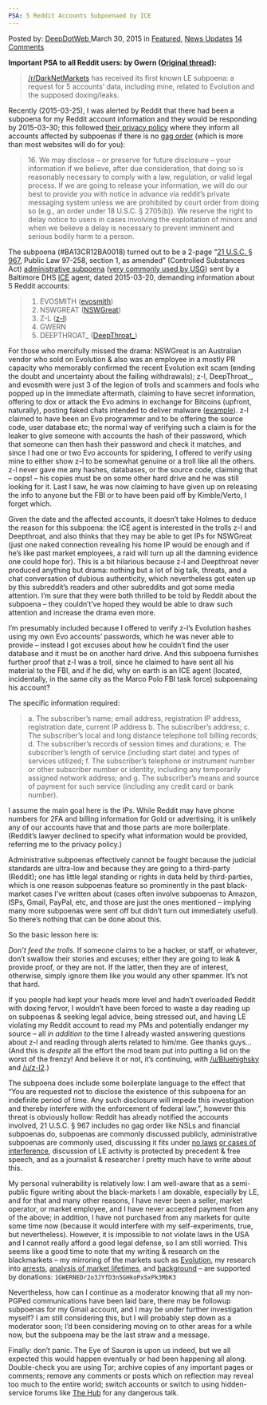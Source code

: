 ```yaml
---
PSA: 5 Reddit Accounts Subpoenaed by ICE
---
```

<article class="post-listing post-9790 post type-post status-publish format-standard has-post-thumbnail hentry category-deepdot-news category-news-updates tag-accounts tag-ice tag-psa tag-reddit tag-subpoenaed">
<div class="post-inner">
<p class="post-meta">
<span>Posted by: <a href="https://www.deepdotweb.com/author/admin/" title="">DeepDotWeb </a></span>
<span>March 30, 2015</span>
<span>in <a href="https://www.deepdotweb.com/category/deepdot-news/" rel="category tag">Featured</a>, <a href="https://www.deepdotweb.com/category/news-updates/" rel="category tag">News Updates</a></span>
<span><a href="https://www.deepdotweb.com/2015/03/30/psa-5-reddit-accounts-subpoenaed-by-ice/#comments">14 Comments</a></span>
</p>
<div class="clear"></div>
<div class="entry">
<p><strong>Important PSA to all Reddit users: by Gwern (<a href="http://www.reddit.com/r/DarkNetMarkets/comments/30tudk/psa_5_reddit_accounts_subpoenaed_by_ice/">Original thread</a>):</strong></p>
<blockquote><p><a href="http://www.reddit.com/r/DarkNetMarkets">/r/DarkNetMarkets</a> has received its first known LE subpoena: a request for 5 accounts&#8217; data, including mine, related to Evolution and the supposed doxing/leaks.</p></blockquote>
<p>Recently (2015-03-25), I was alerted by Reddit that there had been a subpoena for my Reddit account information and they would be responding by 2015-03-30; this followed <a title="reddit Will Not Disclose Your Information Unless Required by Law" href="https://www.reddit.com/help/privacypolicy#section_reddit_will_not_disclose_your_information_unless_required_by_law">their privacy policy</a> where they inform all accounts affected by subpoenas if there is no <a href="https://en.wikipedia.org/wiki/Gag_order#United_States">gag order</a> (which is more than most websites will do for you):</p>
<blockquote><p>16. We may disclose &#8211; or preserve for future disclosure &#8211; your information if we believe, after due consideration, that doing so is reasonably necessary to comply with a law, regulation, or valid legal process. If we are going to release your information, we will do our best to provide you with notice in advance via reddit&#8217;s private messaging system unless we are prohibited by court order from doing so (e.g., an order under 18 U.S.C. § 2705(b)). We reserve the right to delay notice to users in cases involving the exploitation of minors and when we believe a delay is necessary to prevent imminent and serious bodily harm to a person.</p></blockquote>
<p>The subpoena (#BA13CR12BA0018) turned out to be a 2-page &#8220;<a href="http://www.deadiversion.usdoj.gov/21cfr/21usc/967.htm">21 U.S.C. § 967</a>, Public Law 97-258, section 1, as amended&#8221; (Controlled Substances Act) <a href="https://en.wikipedia.org/wiki/Administrative_subpoena">administrative subpoena</a> (<a title="We Don't Need No Stinking Warrant: The Disturbing, Unchecked Rise of the Administrative Subpoena" href="http://www.wired.com/2012/08/administrative-subpoenas/">very commonly used by USG</a>) sent by a Baltimore DHS <a href="https://en.wikipedia.org/wiki/U.S._Immigration_and_Customs_Enforcement">ICE</a> agent, dated 2015-03-20, demanding information about 5 Reddit accounts:</p>
<blockquote>
<ol>
<li>EVOSMITH (<a href="https://www.reddit.com/user/evosmith">evosmith</a>)</li>
<li>NSWGREAT (<a href="https://www.reddit.com/user/NSWGreat">NSWGreat</a>)</li>
<li>Z-L (<a href="https://www.reddit.com/user/z-l">z-l</a>)</li>
<li>GWERN</li>
<li>DEEPTHROAT_ (<a href="https://www.reddit.com/user/DeepThroat_">DeepThroat_</a>)</li>
</ol>
</blockquote>
<p>For those who mercifully missed the drama: NSWGreat is an Australian vendor who sold on Evolution &amp; also was an employee in a mostly PR capacity who memorably confirmed the recent Evolution exit scam (ending the doubt and uncertainty about the failing withdrawals); z-l, DeepThroat_, and evosmith were just 3 of the legion of trolls and scammers and fools who popped up in the immediate aftermath, claiming to have secret information, offering to dox or attack the Evo admins in exchange for Bitcoins (upfront, naturally), posting faked chats intended to deliver malware (<a href="https://www.reddit.com/r/DarkNetMarkets/comments/30ltke/a_way_to_contact_verto/">example</a>). z-l claimed to have been an Evo programmer and to be offering the source code, user database etc; the normal way of verifying such a claim is for the leaker to give someone with accounts the hash of their password, which that someone can then hash their password and check it matches, and since I had one or two Evo accounts for spidering, I offered to verify using mine to either show z-l to be somewhat genuine or a troll like all the others. z-l never gave me any hashes, databases, or the source code, claiming that &#8211; oops! &#8211; his copies must be on some other hard drive and he was still looking for it. Last I saw, he was now claiming to have given up on releasing the info to anyone but the FBI or to have been paid off by Kimble/Verto, I forget which.</p>
<p>Given the date and the affected accounts, it doesn&#8217;t take Holmes to deduce the reason for this subpoena: the ICE agent is interested in the trolls z-l and Deepthroat, and also thinks that they may be able to get IPs for NSWGreat (just one naked connection revealing his home IP would be enough and if he&#8217;s like past market employees, a raid will turn up all the damning evidence one could hope for). This is a bit hilarious because z-l and Deepthroat never produced anything but drama: nothing but a lot of big talk, threats, and a chat conversation of dubious authenticity, which nevertheless got eaten up by this subreddit&#8217;s readers and other subreddits and got some media attention. I&#8217;m sure that they were both thrilled to be told by Reddit about the subpoena &#8211; they couldn&#8217;t&#8217;ve hoped they would be able to draw such attention and increase the drama even more.</p>
<p>I&#8217;m presumably included because I offered to verify z-l&#8217;s Evolution hashes using my own Evo accounts&#8217; passwords, which he was never able to provide &#8211; instead I got excuses about how he couldn&#8217;t find the user database and it must be on another hard drive. And this subpoena furnishes further proof that z-l was a troll, since he claimed to have sent all his material to the FBI, and if he did, why on earth is an ICE agent (located, incidentally, in the same city as the Marco Polo FBI task force) subpoenaing his account?</p>
<p>The specific information required:</p>
<blockquote><p>a. The subscriber&#8217;s name; email address, registration IP address, registration date, current IP address b. The subscriber&#8217;s address; c. The subscriber&#8217;s local and long distance telephone toll billing records; d. The subscriber&#8217;s records of session times and durations; e. The subscriber&#8217;s length of service (including start date) and types of services utilized; f. The subscriber&#8217;s telephone or instrument number or other subscriber number or identity, including any temporarily assigned network address; and g. The subscriber&#8217;s means and source of payment for such service (including any credit card or bank number).</p></blockquote>
<p>I assume the main goal here is the IPs. While Reddit may have phone numbers for 2FA and billing information for Gold or advertising, it is unlikely any of our accounts have that and those parts are more boilerplate. (Reddit&#8217;s lawyer declined to specify what information would be provided, referring me to the privacy policy.)</p>
<p>Administrative subpoenas effectively cannot be fought because the judicial standards are ultra-low and because they are going to a third-party (Reddit); one has little legal standing or rights in data held by third-parties, which is one reason subpoenas feature so prominently in the past black-market cases I&#8217;ve written about (cases often involve subpoenas to Amazon, ISPs, Gmail, PayPal, etc, and those are just the ones mentioned &#8211; implying many more subpoenas were sent off but didn&#8217;t turn out immediately useful). So there&#8217;s nothing that can be done about this.</p>
<p>So the basic lesson here is:</p>
<p><em>Don&#8217;t feed the trolls.</em> If someone claims to be a hacker, or staff, or whatever, don&#8217;t swallow their stories and excuses; either they are going to leak &amp; provide proof, or they are not. If the latter, then they are of interest, otherwise, simply ignore them like you would any other spammer. It&#8217;s not that hard.</p>
<p>If you people had kept your heads more level and hadn&#8217;t overloaded Reddit with doxing fervor, I wouldn&#8217;t have been forced to waste a day reading up on subpoenas &amp; seeking legal advice, being stressed out, and having LE violating my Reddit account to read my PMs and potentially endanger my source &#8211; all <em>in addition to</em> the time I already wasted answering questions about z-l and reading through alerts related to him/me. Gee thanks guys&#8230; (And this is <em>despite</em> all the effort the mod team put into putting a lid on the worst of the frenzy! And believe it or not, it&#8217;s continuing, with <a href="https://www.reddit.com/user/Bluehighsky">/u/Bluehighsky</a> and <a href="https://www.reddit.com/user/z-l2">/u/z-l2</a>.)</p>
<p>The subpoena does include some boilerplate language to the effect that &#8220;You are requested not to disclose the existence of this subpoena for an indefinite period of time. Any such disclosure will impede this investigation and thereby interfere with the enforcement of federal law.&#8221;, however this threat is obviously hollow: Reddit has already notified the accounts involved, 21 U.S.C. § 967 includes no gag order like NSLs and financial subpoenas do, subpoenas are commonly discussed publicly, administrative subpoenas are commonly used, discussing it fits under <a title="'Administrative Subpoenas and National Security Letters in Criminal and Foreign Intelligence Investigations: Background and Proposed Adjustments', CRS 20015" href="http://fas.org/sgp/crs/natsec/RL32880.pdf">no laws</a> <a title="'The Varying Parameters of Obstruction of Justice in American Criminal Law', Decker 2004" href="http://digitalcommons.law.lsu.edu/cgi/viewcontent.cgi?article=6066&amp;context=lalrev">or cases of interference</a>, discussion of LE activity is protected by precedent &amp; free speech, and as a journalist &amp; researcher I pretty much have to write about this.</p>
<p>My personal vulnerability is relatively low: I am well-aware that as a semi-public figure writing about the black-markets I am doxable, especially by LE, and for that and many other reasons, I have never been a seller, market operator, or market employee, and I have never accepted payment from any of the above; in addition, I have not purchased from any markets for quite some time now (because it would interfere with my self-experiments, true, but nevertheless). However, it is impossible to not violate laws in the USA and I cannot really afford a good legal defense, so I am still worried. This seems like a good time to note that my writing &amp; research on the blackmarkets &#8211; my mirroring of the markets such as <a href="https://www.reddit.com/r/DarkNetMarkets/comments/2zllmv/evolution_market_mirrorscrapes_torrent_released/">Evolution</a>, my research into <a href="http://www.gwern.net/Black-market%20arrests">arrests</a>, <a href="http://www.gwern.net/Black-market%20survival">analysis of market lifetimes</a>, and <a href="http://www.gwern.net/Silk%20Road">background</a> &#8211; are supported by donations: <code>1GWERNEDr2o3JYfD3n5GHkoPxSxPk3MbK3</code></p>
<p>Nevertheless, how can I continue as a moderator knowing that all my non-PGPed communications have been laid bare, there may be followup subpoenas for my Gmail account, and I may be under further investigation myself? I am still considering this, but I will probably step down as a moderator soon; I&#8217;d been considering moving on to other areas for a while now, but the subpoena may be the last straw and a message.</p>
<p>Finally: don&#8217;t panic. The Eye of Sauron is upon us indeed, but we all expected this would happen eventually or had been happening all along. Double-check you are using Tor; archive copies of any important pages or comments; remove any comments or posts which on reflection may reveal too much to the entire world; switch accounts or switch to using hidden-service forums like <a href="http://thehub7gqe43miyc.onion/">The Hub</a> for any dangerous talk.</p>
</div>
<span style="display:none"><a href="https://www.deepdotweb.com/tag/accounts/" rel="tag">accounts</a> <a href="https://www.deepdotweb.com/tag/ice/" rel="tag">ice</a> <a href="https://www.deepdotweb.com/tag/psa/" rel="tag">psa</a> <a href="https://www.deepdotweb.com/tag/reddit/" rel="tag">reddit</a> <a href="https://www.deepdotweb.com/tag/subpoenaed/" rel="tag">subpoenaed</a></span> <span style="display:none" class="updated">2015-03-30</span>
<div style="display:none" class="vcard author" itemprop="author" itemscope itemtype="http://schema.org/Person"><strong class="fn" itemprop="name">